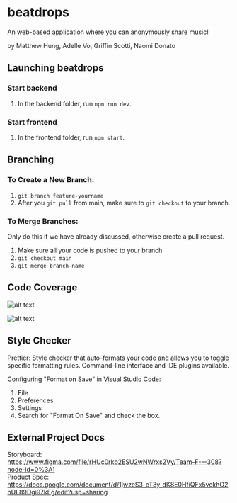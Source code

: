 # beatdrops

An web-based application where you can anonymously share music!

by Matthew Hung, Adelle Vo, Griffin Scotti, Naomi Donato

## Launching beatdrops

### Start backend

1. In the backend folder, run `npm run dev`.

### Start frontend

1. In the frontend folder, run `npm start`.

## Branching

### To Create a New Branch:

1. `git branch feature-yourname`
2. After you `git pull` from main, make sure to `git checkout` to your branch.

### To Merge Branches:

Only do this if we have already discussed, otherwise create a pull request.

1. Make sure all your code is pushed to your branch
2. `git checkout main`
3. `git merge branch-name`

## Code Coverage

![alt text](https://github.com/matthewhung09/beatdrops/blob/main/images/coverage_report.PNG)

![alt text](https://user-images.githubusercontent.com/36245167/163697875-20d9901e-bcf0-4c5d-8224-976619fb0b18.png)


## Style Checker 

Prettier: Style checker that auto-formats your code and allows you to toggle specific formatting rules. Command-line interface and IDE plugins available.

Configuring "Format on Save" in Visual Studio Code:
1. File 
2. Preferences 
3. Settings 
4. Search for "Format On Save" and check the box.

## External Project Docs

Storyboard: https://www.figma.com/file/rHUc0rkb2ESU2wNWrxs2Vy/Team-F---308?node-id=0%3A1 \
Product Spec: https://docs.google.com/document/d/1jwzeS3_eT3y_dK8E0HfiQFx5vckhO2nUL89Dgi97kEg/edit?usp=sharing
